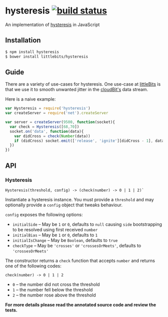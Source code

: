 # hysteresis [![build status](https://secure.travis-ci.org/littlebits/hysteresis.png)](http://travis-ci.org/littlebits/hysteresis)

An implementation of [hysteresis](http://en.wikipedia.org/wiki/Hysteresis) in JavaScript



## Installation

```sh
$ npm install hysteresis
$ bower install littlebits/hysteresis
```

## Guide

There are a variety of use-cases for hysteresis. One use-case at [littleBits](littlebits.cc) is that we use it to smooth unwanted jitter in the [cloudBit's](http://littlebits.cc/cloud) data stream.

Here is a naive example:
```js
var Hysteresis = require('hysteresis')
var createServer = require('net').createServer

var server = createServer(9500, function(socket){
  var check = Hysteresis([68,70])
  socket.on('data', function(data){
    var didCross = check(Number(data))
    if (didCross) socket.emit(['release', 'ignite'][didCross - 1], data)
  })
})
```



## API

### Hysteresis
```
Hysteresis(threshold, config) -> (check(number) -> 0 | 1 | 2)`
```

Instantiate a hysteresis instance. You must provide a `threshold` and may optionally provide a `config` object that tweaks behaviour.

`config` exposes the following options:
- `initialSide` – May be `1` or `0`, defaults to `null` causing `side` bootstrapping to be resolved using first received `number`
- `initialBias` – May be `1` or `0`, defaults to `1`
- `initialIsChange` – May be `Boolean`, defaults to `true`
- `checkType` – May be `'crosses'` or `'crossesOrMeets'`, defaults to `'crossesOrMeets'`

The constructor returns a `check` function that accepts `number` and returns one of the following codes:

```
check(number) -> 0 | 1 | 2
```
- `0` – the number did not cross the threshold
- `1` – the number fell below the threshold
- `2` – the number rose above the threshold



**For more details please read the annotated source code and review the tests.**
